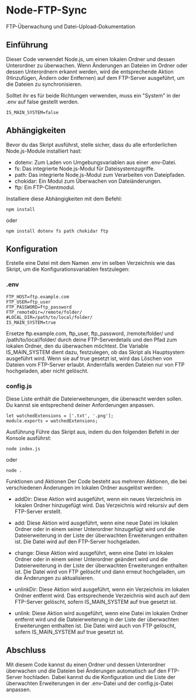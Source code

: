 # Node-FTP-Sync

FTP-Überwachung und Datei-Upload-Dokumentation

## Einführung
Dieser Code verwendet Node.js, um einen lokalen Ordner und dessen Unterordner zu überwachen. 
Wenn Änderungen an Dateien im Ordner oder dessen Unterordnern erkannt werden, wird die entsprechende Aktion (Hinzufügen, Ändern oder Entfernen) auf dem FTP-Server ausgeführt, um die Dateien zu synchronisieren.

Solltet ihr es für beide Richtungen verwenden, muss ein "System" in der .env auf false gestellt werden.

```
IS_MAIN_SYSTEM=false

```

## Abhängigkeiten
Bevor du das Skript ausführst, stelle sicher, dass du alle erforderlichen Node.js-Module installiert hast:

- dotenv: Zum Laden von Umgebungsvariablen aus einer .env-Datei.
- fs: Das integrierte Node.js-Modul für Dateisystemzugriffe.
- path: Das integrierte Node.js-Modul zum Verarbeiten von Dateipfaden.
- chokidar: Ein Modul zum Überwachen von Dateiänderungen.
- ftp: Ein FTP-Clientmodul.

Installiere diese Abhängigkeiten mit dem Befehl:

```
npm install 
```
oder
```
npm install dotenv fs path chokidar ftp
```



## Konfiguration
Erstelle eine Datei mit dem Namen .env im selben Verzeichnis wie das Skript, um die Konfigurationsvariablen festzulegen:

### .env
```
FTP_HOST=ftp.example.com
FTP_USER=ftp_user
FTP_PASSWORD=ftp_password
FTP_remoteDir=/remote/folder/
#LOCAL_DIR=/path/to/local/folder/
IS_MAIN_SYSTEM=true
```

Ersetze ftp.example.com, ftp_user, ftp_password, /remote/folder/ und /path/to/local/folder/ durch deine FTP-Serverdetails und den Pfad zum lokalen Ordner, den du überwachen möchtest. 
Die Variable IS_MAIN_SYSTEM dient dazu, festzulegen, ob das Skript als Hauptsystem ausgeführt wird. 
Wenn sie auf true gesetzt ist, wird das Löschen von Dateien vom FTP-Server erlaubt. 
Andernfalls werden Dateien nur von FTP hochgeladen, aber nicht gelöscht.

### config.js
Diese Liste enthält die Dateierweiterungen, die überwacht werden sollen. Du kannst sie entsprechend deiner Anforderungen anpassen.

```
let watchedExtensions = ['.txt', '.png'];
module.exports = watchedExtensions;
```

Ausführung
Führe das Skript aus, indem du den folgenden Befehl in der Konsole ausführst:

```
node index.js
```

oder

```
node .
```

Funktionen und Aktionen
Der Code besteht aus mehreren Aktionen, die bei verschiedenen Änderungen im lokalen Ordner ausgelöst werden:

+ addDir: Diese Aktion wird ausgeführt, wenn ein neues Verzeichnis im lokalen Ordner hinzugefügt wird. Das Verzeichnis wird rekursiv auf dem FTP-Server erstellt.

+ add: Diese Aktion wird ausgeführt, wenn eine neue Datei im lokalen Ordner oder in einem seiner Unterordner hinzugefügt wird und die Dateierweiterung in der Liste der überwachten Erweiterungen enthalten ist. Die Datei wird auf den FTP-Server hochgeladen.

+ change: Diese Aktion wird ausgeführt, wenn eine Datei im lokalen Ordner oder in einem seiner Unterordner geändert wird und die Dateierweiterung in der Liste der überwachten Erweiterungen enthalten ist. Die Datei wird von FTP gelöscht und dann erneut hochgeladen, um die Änderungen zu aktualisieren.

+ unlinkDir: Diese Aktion wird ausgeführt, wenn ein Verzeichnis im lokalen Ordner entfernt wird. Das entsprechende Verzeichnis wird auch auf dem FTP-Server gelöscht, sofern IS_MAIN_SYSTEM auf true gesetzt ist.

+ unlink: Diese Aktion wird ausgeführt, wenn eine Datei im lokalen Ordner entfernt wird und die Dateierweiterung in der Liste der überwachten Erweiterungen enthalten ist. Die Datei wird auch von FTP gelöscht, sofern IS_MAIN_SYSTEM auf true gesetzt ist.

## Abschluss
Mit diesem Code kannst du einen Ordner und dessen Unterordner überwachen und die Dateien bei Änderungen automatisch auf den FTP-Server hochladen. 
Dabei kannst du die Konfiguration und die Liste der überwachten Erweiterungen in der .env-Datei und der config.js-Datei anpassen.
